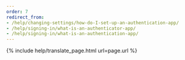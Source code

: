 ```yaml
---
order: 7
redirect_from:
- /help/changing-settings/how-do-I-set-up-an-authentication-app/
- /help/signing-in/what-is-an-authenticator-app/
- /help/signing-in/what-is-an-authentication-app/
---
```


{% include help/translate_page.html url=page.url %}

